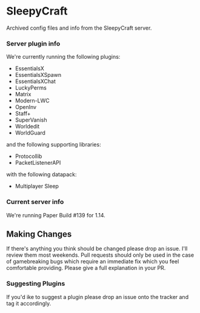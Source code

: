 # SleepyCraft
Archived config files and info from the SleepyCraft server. 

### Server plugin info
We're currently running the following plugins:

- EssentialsX
- EssentialsXSpawn
- EssentialsXChat
- LuckyPerms
- Matrix
- Modern-LWC
- OpenInv
- Staff+
- SuperVanish
- Worldedit
- WorldGuard

and the following supporting libraries:

- Protocollib
- PacketListenerAPI

with the following datapack:

- Multiplayer Sleep

### Current server info
We're running Paper Build #139 for 1.14.

## Making Changes
If there's anything you think should be changed please drop an issue. I'll review them most weekends. Pull requests should only be used in the case of gamebreaking bugs which require an immediate fix which you feel comfortable providing. Please give a full explanation in your PR.

### Suggesting Plugins
If you'd ike to suggest a plugin please drop an issue onto the tracker and tag it accordingly. 
